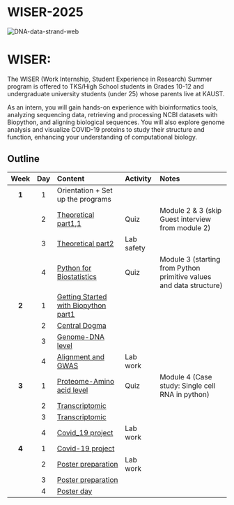 # WISER-2025

![DNA-data-strand-web](https://github.com/user-attachments/assets/7700c33d-3aed-477b-899e-75db501f02ff)

# WISER: 
The WISER (Work Internship, Student Experience in Research) Summer program is offered to TKS/High School students in Grades 10-12 and undergraduate university students (under 25) whose parents live at KAUST.

As an intern, you will gain hands-on experience with bioinformatics tools, analyzing sequencing data, retrieving and processing NCBI datasets with Biopython, and aligning biological sequences. You will also explore genome analysis and visualize COVID-19 proteins to study their structure and function, enhancing your understanding of computational biology.

## Outline

| Week | Day | Content | Activity | Notes |
| :---: | :---: | :--- | :--- | :--- |
| **1** | 1 | Orientation + Set up the programs |  |  |
|  | 2 | [Theoretical part1](https://www.coursera.org/learn/genetics-evolution/lecture/OCKVK/what-is-evolution-g),[1](https://www.youtube.com/watch?v=5MQdXjRPHmQ) | Quiz | Module 2 & 3 (skip Guest interview from module 2) |
|  | 3 | [Theoretical part2](https://www.coursera.org/learn/introduction-python-scientific-computing/home/module/1) | Lab safety | |
|  | 4 | [Python for Biostatistics](https://www.coursera.org/learn/fundamental-skills-in-bioinformatics/home/module/3) | Quiz | Module 3 (starting from Python primitive values and data structure) |
| **2** | 1 | [Getting Started with Biopython part1](https://drive.google.com/file/d/1JT8mmurmd0GT3pbg4vy7UNxRZb5Po_-A/view?usp=sharing) |  |  |
|  | 2 | [Central Dogma]() |  |  |
|  | 3 | [Genome-DNA level]() |  |  |
|  | 4 | [Alignment and GWAS]() | Lab work |  |
| **3** | 1 | [Proteome-Amino acid level](https://www.coursera.org/learn/fundamental-skills-in-bioinformatics/home/module/4) | Quiz | Module 4 (Case study: Single cell RNA in python) |
|  | 2 | [Transcriptomic](https://colab.research.google.com/drive/1CBVpgmWd6lKitfxU4F2EJWENtxNOYIWL?usp=sharing) |  |  |
|  | 3 | [Transcriptomic](https://drive.google.com/file/d/1z27F1s20YBj4XhHbKxDXQa56Pevieg3J/view?usp=drive_link) |  |  |
|  | 4 | [Covid_19 project]() | Lab work |  |
| **4** | 1 | [Covid-19 project]() |  |  |
|  | 2 | [Poster preparation]() | Lab work |  |
|  | 3 | [Poster preparation]() |  |  |
|  | 4 | [Poster day]() |  |  |


